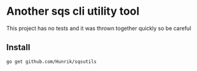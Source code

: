 # Another sqs cli utility tool

This project has no tests and it was thrown together quickly so be careful

## Install

`go get github.com/Hunrik/sqsutils`